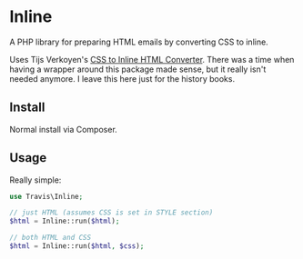 # Inline

A PHP library for preparing HTML emails by converting CSS to inline.

Uses Tijs Verkoyen's [CSS to Inline HTML Converter](https://github.com/tijsverkoyen/CssToInlineStyles).  There was a time when having a wrapper around this package made sense, but it really isn't needed anymore.  I leave this here just for the history books.

## Install

Normal install via Composer.

## Usage

Really simple:

```php
use Travis\Inline;

// just HTML (assumes CSS is set in STYLE section)
$html = Inline::run($html);

// both HTML and CSS
$html = Inline::run($html, $css);
```
